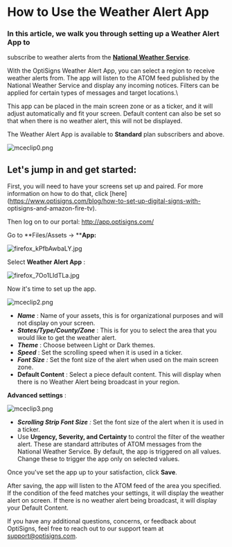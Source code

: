 # How to Use the Weather Alert App

### In this article, we walk you through setting up a Weather Alert App to
subscribe to weather alerts from the [**National Weather**
**Service**](https://www.weather.gov/).

With the OptiSigns Weather Alert App, you can select a region to receive
weather alerts from. The app will listen to the ATOM feed published by the
National Weather Service and display any incoming notices. Filters can be
applied for certain types of messages and target locations.\

This app can be placed in the main screen zone or as a ticker, and it will
adjust automatically and fit your screen. Default content can also be set so
that when there is no weather alert, this will not be displayed.

The Weather Alert App is available to **Standard** plan subscribers and above.

![mceclip0.png](https://support.optisigns.com/hc/article_attachments/6758166799123)

## **Let's jump in and get started:**

First, you will need to have your screens set up and paired. For more
information on how to do that, click
[here](https://www.optisigns.com/blog/how-to-set-up-digital-signs-with-
optisigns-and-amazon-fire-tv).

Then log on to our portal: <http://app.optisigns.com/>

Go to **Files/Assets → ****App:**

![firefox_kPfbAwbaLY.jpg](https://support.optisigns.com/hc/article_attachments/39068976500115)

Select **Weather Alert App** :

![firefox_7Oo1LIdTLa.jpg](https://support.optisigns.com/hc/article_attachments/39068976502675)

Now it's time to set up the app.

![mceclip2.png](https://support.optisigns.com/hc/article_attachments/6758636255123)

  * **_Name_** : Name of your assets, this is for organizational purposes and will not display on your screen.
  * **_States/Type/County/Zone_** : This is for you to select the area that you would like to get the weather alert.
  * **_Theme_** : Choose between Light or Dark themes.
  * **_Speed_** : Set the scrolling speed when it is used in a ticker.
  * _**Font Size** :_ Set the font size of the alert when used on the main screen zone.
  * **Default Content** : Select a piece default content. This will display when there is no Weather Alert being broadcast in your region.

**Advanced settings** :

![mceclip3.png](https://support.optisigns.com/hc/article_attachments/6758871697427)

  * _**Scrolling Strip Font Size** :_ Set the font size of the alert when it is used in a ticker.
  * Use **Urgency, Severity, and Certainty** to control the filter of the weather alert. These are standard attributes of ATOM messages from the National Weather Service. By default, the app is triggered on all values. Change these to trigger the app only on selected values.

Once you've set the app up to your satisfaction, click **Save**.

After saving, the app will listen to the ATOM feed of the area you specified.
If the condition of the feed matches your settings, it will display the
weather alert on screen. If there is no weather alert being broadcast, it will
display your Default Content.

If you have any additional questions, concerns, or feedback about OptiSigns,
feel free to reach out to our support team at
[support@optisigns.com](mailto:support@optisigns.com).

